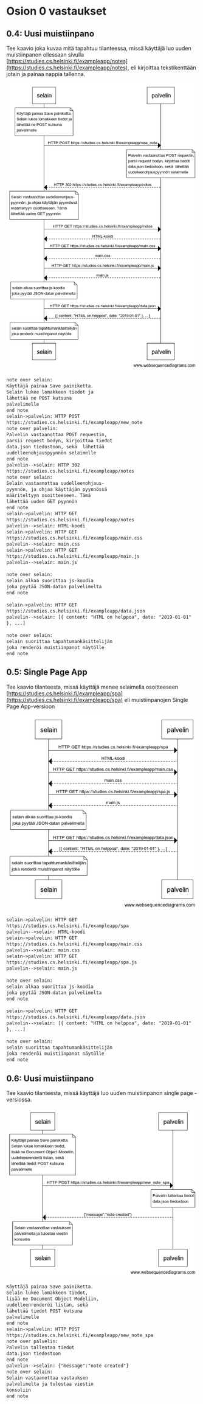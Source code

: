 # Osion 0 vastaukset

## 0.4: Uusi muistiinpano

Tee kaavio joka kuvaa mitä tapahtuu tilanteessa, missä käyttäjä luo uuden muistiinpanon ollessaan sivulla [https://studies.cs.helsinki.fi/exampleapp/notes](https://studies.cs.helsinki.fi/exampleapp/notes), eli kirjoittaa tekstikenttään jotain ja painaa nappia tallenna.

![](./diagram-1.png)

```
note over selain:
Käyttäjä painaa Save painiketta.
Selain lukee lomakkeen tiedot ja
lähettää ne POST kutsuna 
palvelimelle
end note
selain->palvelin: HTTP POST https://studies.cs.helsinki.fi/exampleapp/new_note
note over palvelin:
Palvelin vastaanottaa POST requestin,
parsii request bodyn, kirjoittaa tiedot 
data.json tiedostoon, sekä  lähettää 
uudelleenohjauspyynnön selaimelle
end note
palvelin-->selain: HTTP 302 https://studies.cs.helsinki.fi/exampleapp/notes
note over selain:
Selain vastaanottaa uudelleenohjaus-
pyynnön, ja ohjaa käyttäjän pyynnössä
määriteltyyn osoitteeseen. Tämä
lähettää uuden GET pyynnön
end note
selain->palvelin: HTTP GET https://studies.cs.helsinki.fi/exampleapp/notes
palvelin-->selain: HTML-koodi
selain->palvelin: HTTP GET https://studies.cs.helsinki.fi/exampleapp/main.css
palvelin-->selain: main.css
selain->palvelin: HTTP GET https://studies.cs.helsinki.fi/exampleapp/main.js
palvelin-->selain: main.js

note over selain:
selain alkaa suorittaa js-koodia
joka pyytää JSON-datan palvelimelta
end note

selain->palvelin: HTTP GET https://studies.cs.helsinki.fi/exampleapp/data.json
palvelin-->selain: [{ content: "HTML on helppoa", date: "2019-01-01" }, ...]

note over selain:
selain suorittaa tapahtumankäsittelijän
joka renderöi muistiinpanot näytölle
end note
```

## 0.5: Single Page App

Tee kaavio tilanteesta, missä käyttäjä menee selaimella osoitteeseen [https://studies.cs.helsinki.fi/exampleapp/spa](https://studies.cs.helsinki.fi/exampleapp/spa) eli muistiinpanojen Single Page App-versioon

![](./diagram-2.png)

```
selain->palvelin: HTTP GET https://studies.cs.helsinki.fi/exampleapp/spa
palvelin-->selain: HTML-koodi
selain->palvelin: HTTP GET https://studies.cs.helsinki.fi/exampleapp/main.css
palvelin-->selain: main.css
selain->palvelin: HTTP GET https://studies.cs.helsinki.fi/exampleapp/spa.js
palvelin-->selain: main.js

note over selain:
selain alkaa suorittaa js-koodia
joka pyytää JSON-datan palvelimelta
end note

selain->palvelin: HTTP GET https://studies.cs.helsinki.fi/exampleapp/data.json
palvelin-->selain: [{ content: "HTML on helppoa", date: "2019-01-01" }, ...]

note over selain:
selain suorittaa tapahtumankäsittelijän
joka renderöi muistiinpanot näytölle
end note
```

## 0.6: Uusi muistiinpano

Tee kaavio tilanteesta, missä käyttäjä luo uuden muistiinpanon single page -versiossa.

![](./diagram-3.png)

```
Käyttäjä painaa Save painiketta.
Selain lukee lomakkeen tiedot,
lisää ne Document Object Modeliin,
uudelleenrenderöi listan, sekä
lähettää tiedot POST kutsuna 
palvelimelle
end note
selain->palvelin: HTTP POST https://studies.cs.helsinki.fi/exampleapp/new_note_spa
note over palvelin:
Palvelin tallentaa tiedot
data.json tiedostoon
end note
palvelin-->selain: {"message":"note created"}
note over selain:
Selain vastaanottaa vastauksen
palvelimelta ja tulostaa viestin
konsoliin
end note
```